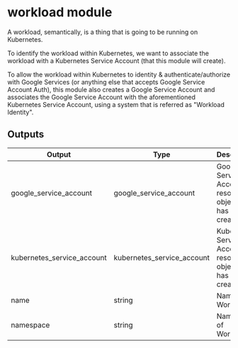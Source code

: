 # workload module

A workload, semantically, is a thing that is going to be running on Kubernetes.

To identify the workload within Kubernetes, we want to associate the workload with a Kubernetes Service Account (that
this module will create).

To allow the workload within Kubernetes to identity & authenticate/authorize with Google Services (or anything else that
accepts Google Service Account Auth), this module also creates a Google Service Account and associates the Google
Service Account with the aforementioned Kubernetes Service Account, using a system that is referred as "Workload
Identity".

## Outputs

| Output                     | Type                       | Description                                                       |
|----------------------------|----------------------------|-------------------------------------------------------------------|
| google_service_account     | google_service_account     | Google Service Account resource object that has been created.     |
| kubernetes_service_account | kubernetes_service_account | Kubernetes Service Account resource object that has been created. |
| name                       | string                     | Name of Workload.                                                 |
| namespace                  | string                     | Namespace of Workload.                                            |
